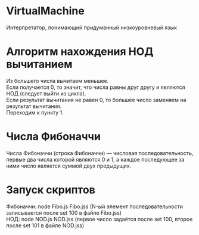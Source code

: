 # VirtualMachine
Интерпретатор, понимающий придуманный низкоуровневый язык
# Алгоритм нахождения НОД вычитанием
Из большего числа вычитаем меньшее.\
Если получается 0, то значит, что числа равны друг другу и являются НОД (следует выйти из цикла).\
Если результат вычитания не равен 0, то большее число заменяем на результат вычитания.\
Переходим к пункту 1.
# Числа Фибоначчи
Числа Фибоначчи (строка Фибоначчи) — числовая последовательность, первые два числа которой являются 0 и 1, а каждое последующее за ними число является суммой двух предыдущих.
# Запуск скриптов
Фибоначчи: node Fibo.js Fibo.jss (N-ый элемент последовательности записывается после set 100 в файле Fibo.jss)\
НОД: node NOD.js NOD.jss (первое число задаётся после set 100, второе после set 101 в файле NOD.jss)
